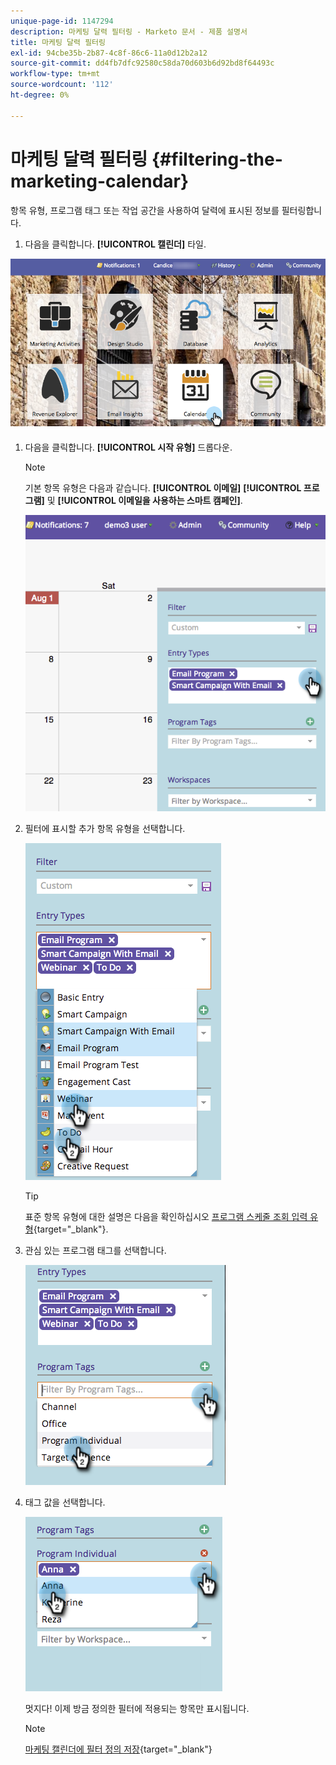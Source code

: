 ```yaml
---
unique-page-id: 1147294
description: 마케팅 달력 필터링 - Marketo 문서 - 제품 설명서
title: 마케팅 달력 필터링
exl-id: 94cbe35b-2b87-4c8f-86c6-11a0d12b2a12
source-git-commit: dd4fb7dfc92580c58da70d603b6d92bd8f64493c
workflow-type: tm+mt
source-wordcount: '112'
ht-degree: 0%

---
```


# 마케팅 달력 필터링 {#filtering-the-marketing-calendar}

항목 유형, 프로그램 태그 또는 작업 공간을 사용하여 달력에 표시된 정보를 필터링합니다.

1. 다음을 클릭합니다. **[!UICONTROL 캘린더]** 타일.

![](assets/2017-05-10-15-30-47.png)

1. 다음을 클릭합니다. **[!UICONTROL 시작 유형]** 드롭다운.

   >[!NOTE]
   >
   >기본 항목 유형은 다음과 같습니다. **[!UICONTROL 이메일]** **[!UICONTROL 프로그램]** 및 **[!UICONTROL 이메일을 사용하는 스마트 캠페인]**.

   ![](assets/image2014-9-24-10-3a46-3a54.png)

1. 필터에 표시할 추가 항목 유형을 선택합니다.

   ![](assets/image2014-9-24-10-3a47-3a0.png)

   >[!TIP]
   >
   >표준 항목 유형에 대한 설명은 다음을 확인하십시오 [프로그램 스케줄 조회 입력 유형](/help/marketo/product-docs/core-marketo-concepts/programs/program-schedule-view/program-schedule-view-entry-types.md){target="_blank"}.

1. 관심 있는 프로그램 태그를 선택합니다.

   ![](assets/image2014-9-24-10-3a47-3a5.png)

1. 태그 값을 선택합니다.

   ![](assets/image2014-9-24-10-3a47-3a9.png)

   멋지다! 이제 방금 정의한 필터에 적용되는 항목만 표시됩니다.

   >[!NOTE]
   >
   >[마케팅 캘린더에 필터 정의 저장](/help/marketo/product-docs/core-marketo-concepts/marketing-calendar/working-with-the-calendar/saving-a-filter-definition-in-the-marketing-calendar.md){target="_blank"}
